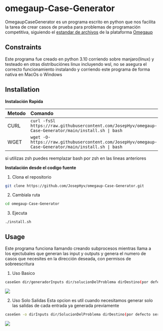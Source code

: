 # omegaup-Case-Generator
OmegaupCaseGenerator es un programa escrito en python que nos facilita la tarea de crear casos de prueba para problemas de programación competitiva, siguiendo el [estandar de archivos](https://github.com/omegaup/omegaup/wiki/C%C3%B3mo-escribir-problemas-para-Omegaup) de la plataforma [Omegaup](https://omegaup.com/)

## Constraints
Este programa fue creado en python 3.10 corriendo sobre manjaro(linux) y testeado en otras distribuciónes linux incluyendo wsl, no se asegura el correcto funcionamiento instalando y corriendo este programa de forma nativa en MacOs o Windows

## Installation

**Instalación Rapida**

| Metodo | Comando                                                                              |
| :----- | :------------------------------------------------------------------------------------|
| CURL   | `curl -fsSl https://raw.githubusercontent.com/JosepHyv/omegaup-Case-Generator/main/install.sh \| bash`    |
| WGET   | `wget -O- https://raw.githubusercontent.com/JosepHyv/omegaup-Case-Generator/main/install.sh \| bash` |


si utilizas zsh puedes reemplazar bash por zsh en las lineas anteriores 

**Instalación desde el codigo fuente**
1. Clona el repositorio

```bash
git clone https://github.com/JosepHyv/omegaup-Case-Generator.git
```

2. Cambiala ruta 
```bash
cd omegaup-Case-Generator
```

3. Ejecuta
```
./install.sh
```

## Usage

Este programa funciona llamando creando subprocesos mientras llama a los ejectubales que generan las input y outputs y genera el numero de casos que necesites en la dirección deseada, con permisos de sobreescritura
1. Uso Basico 
```bash
caseGen dir/generadorInputs dir/solucionDelProblema dirDestino(por defecto esta es la dirección actual)
```
<a href="https://asciinema.org/a/JlFXq3XjLQ81ugWPcsvea8ChY" target="_blank"><img src="https://asciinema.org/a/JlFXq3XjLQ81ugWPcsvea8ChY.svg" /></a>

2. Uso Solo Salidas 
Esta opcion es util cuando necesitamos generar solo las salidas de cada entrada ya generada previamente
```bash
caseGen -o dirInputs dir/SolucionDelProblema dirDestino(por defecto sera igual a dirInputs)
```
<a href="https://asciinema.org/a/0N21cm3xVpjWPG7Hi8z1zcR6E" target="_blank"><img src="https://asciinema.org/a/0N21cm3xVpjWPG7Hi8z1zcR6E.svg" /></a>
